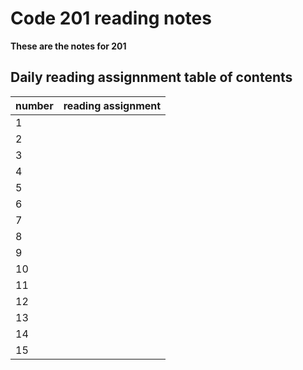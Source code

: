 # Code 201 reading notes

**These are the notes for 201**

## Daily reading assignnment table of contents

number| reading assignment
---- | ----
1 | 
2 | 
3 |
4 | 
5 |
6 |
7 | 
8 | 
9 | 
10 |
11 | 
12 | 
13 |
14 |
15 |

